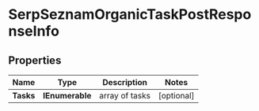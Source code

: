 # SerpSeznamOrganicTaskPostResponseInfo


## Properties

| Name | Type | Description | Notes |
|------------ | ------------- | ------------- | -------------|
**Tasks** | **IEnumerable<SerpSeznamOrganicTaskPostTaskInfo>** | array of tasks |[optional]|